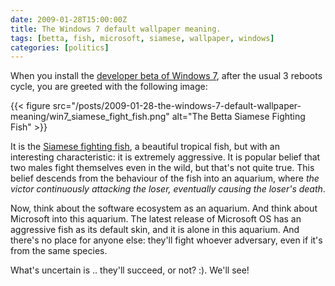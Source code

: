 ```yaml
---
date: 2009-01-28T15:00:00Z
title: The Windows 7 default wallpaper meaning.
tags: [betta, fish, microsoft, siamese, wallpaper, windows]
categories: [politics]
---
```


When you install the [developer beta of Windows
7](http://www.microsoft.com/windows/windows-7/beta-download.aspx), after the
usual 3 reboots cycle, you are greeted with the following image:

{{< figure src="/posts/2009-01-28-the-windows-7-default-wallpaper-meaning/win7_siamese_fight_fish.png" alt="The Betta Siamese Fighting Fish" >}}

It is the [Siamese fighting fish](http://en.wikipedia.org/wiki/Betta_fish), a
beautiful tropical fish, but with an interesting characteristic: it is
extremely aggressive. It is popular belief that two males fight themselves even
in the wild, but that's not quite true. This belief descends from the behaviour
of the fish into an aquarium, where *the victor continuously attacking the
loser, eventually causing the loser's death*.

Now, think about the software ecosystem as an aquarium. And think about
Microsoft into this aquarium. The latest release of Microsoft OS has an
aggressive fish as its default skin, and it is alone in this aquarium. And
there's no place for anyone else: they'll fight whoever adversary, even if it's
from the same species.

What's uncertain is .. they'll succeed, or not? :). We'll see!
